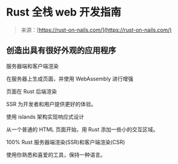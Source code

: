 <!--yml

category: 未分类

日期：2024年5月29日 12:30:12

-->

# Rust 全栈 web 开发指南

> 来源：[https://rust-on-nails.com/](https://rust-on-nails.com/)

## 创造出具有很好外观的应用程序

服务器端和客户端渲染

在服务器上生成页面，并使用 WebAssembly 进行增强

页面在 Rust 后端渲染

SSR 为开发者和用户提供更好的体验。

使用 islands 架构实现响应式设计

从一个普通的 HTML 页面开始，用 Rust 添加一些小的交互区域。

100% Rust 服务器端渲染(SSR)和客户端渲染(CSR)

使用你熟悉和喜爱的工具，保持一种语言。
